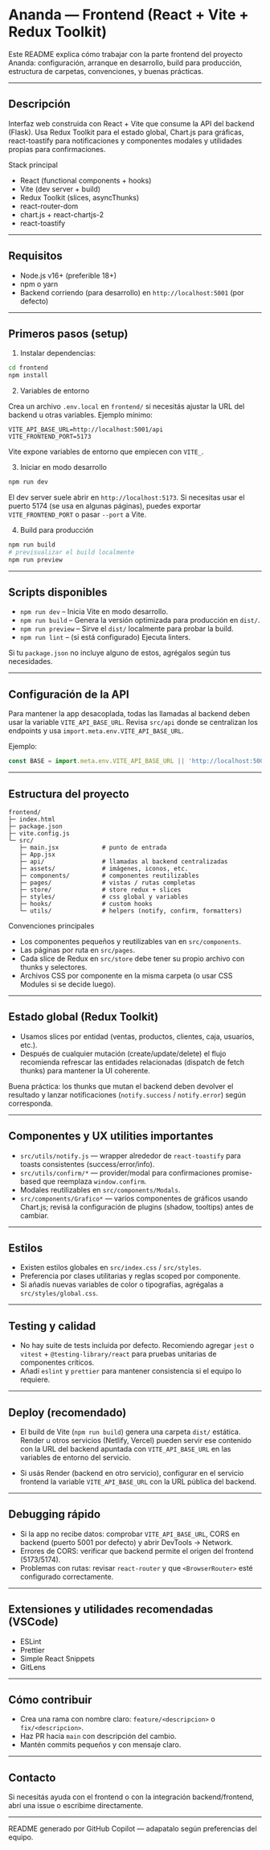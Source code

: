 # Ananda — Frontend (React + Vite + Redux Toolkit)

Este README explica cómo trabajar con la parte frontend del proyecto Ananda: configuración, arranque en desarrollo, build para producción, estructura de carpetas, convenciones, y buenas prácticas.

---

## Descripción

Interfaz web construida con React + Vite que consume la API del backend (Flask). Usa Redux Toolkit para el estado global, Chart.js para gráficas, react-toastify para notificaciones y componentes modales y utilidades propias para confirmaciones.

Stack principal
- React (functional components + hooks)
- Vite (dev server + build)
- Redux Toolkit (slices, asyncThunks)
- react-router-dom
- chart.js + react-chartjs-2
- react-toastify

---

## Requisitos

- Node.js v16+ (preferible 18+)
- npm o yarn
- Backend corriendo (para desarrollo) en `http://localhost:5001` (por defecto)

---

## Primeros pasos (setup)

1. Instalar dependencias:

```bash
cd frontend
npm install
```

2. Variables de entorno

Crea un archivo `.env.local` en `frontend/` si necesitás ajustar la URL del backend u otras variables. Ejemplo mínimo:

```
VITE_API_BASE_URL=http://localhost:5001/api
VITE_FRONTEND_PORT=5173
```

Vite expone variables de entorno que empiecen con `VITE_`.

3. Iniciar en modo desarrollo

```bash
npm run dev
```

El dev server suele abrir en `http://localhost:5173`. Si necesitas usar el puerto 5174 (se usa en algunas páginas), puedes exportar `VITE_FRONTEND_PORT` o pasar `--port` a Vite.

4. Build para producción

```bash
npm run build
# previsualizar el build localmente
npm run preview
```

---

## Scripts disponibles

- `npm run dev` – Inicia Vite en modo desarrollo.
- `npm run build` – Genera la versión optimizada para producción en `dist/`.
- `npm run preview` – Sirve el `dist/` localmente para probar la build.
- `npm run lint` – (si está configurado) Ejecuta linters.

Si tu `package.json` no incluye alguno de estos, agrégalos según tus necesidades.

---

## Configuración de la API

Para mantener la app desacoplada, todas las llamadas al backend deben usar la variable `VITE_API_BASE_URL`. Revisa `src/api` donde se centralizan los endpoints y usa `import.meta.env.VITE_API_BASE_URL`.

Ejemplo:
```js
const BASE = import.meta.env.VITE_API_BASE_URL || 'http://localhost:5001/api';
```

---

## Estructura del proyecto

```
frontend/
├─ index.html
├─ package.json
├─ vite.config.js
└─ src/
   ├─ main.jsx            # punto de entrada
   ├─ App.jsx
   ├─ api/                # llamadas al backend centralizadas
   ├─ assets/             # imágenes, iconos, etc.
   ├─ components/         # componentes reutilizables
   ├─ pages/              # vistas / rutas completas
   ├─ store/              # store redux + slices
   ├─ styles/             # css global y variables
   ├─ hooks/              # custom hooks
   └─ utils/              # helpers (notify, confirm, formatters)
```

Convenciones principales
- Los componentes pequeños y reutilizables van en `src/components`.
- Las páginas por ruta en `src/pages`.
- Cada slice de Redux en `src/store` debe tener su propio archivo con thunks y selectores.
- Archivos CSS por componente en la misma carpeta (o usar CSS Modules si se decide luego).

---

## Estado global (Redux Toolkit)

- Usamos slices por entidad (ventas, productos, clientes, caja, usuarios, etc.).
- Después de cualquier mutación (create/update/delete) el flujo recomienda refrescar las entidades relacionadas (dispatch de fetch thunks) para mantener la UI coherente.

Buena práctica: los thunks que mutan el backend deben devolver el resultado y lanzar notificaciones (`notify.success` / `notify.error`) según corresponda.

---

## Componentes y UX utilities importantes

- `src/utils/notify.js` — wrapper alrededor de `react-toastify` para toasts consistentes (success/error/info).
- `src/utils/confirm/*` — provider/modal para confirmaciones promise-based que reemplaza `window.confirm`.
- Modales reutilizables en `src/components/Modals`.
- `src/components/Grafico*` — varios componentes de gráficos usando Chart.js; revisá la configuración de plugins (shadow, tooltips) antes de cambiar.

---

## Estilos

- Existen estilos globales en `src/index.css` / `src/styles`.
- Preferencia por clases utilitarias y reglas scoped por componente.
- Si añadís nuevas variables de color o tipografías, agrégalas a `src/styles/global.css`.

---

## Testing y calidad

- No hay suite de tests incluida por defecto. Recomiendo agregar `jest` o `vitest` + `@testing-library/react` para pruebas unitarias de componentes críticos.
- Añadí `eslint` y `prettier` para mantener consistencia si el equipo lo requiere.

---

## Deploy (recomendado)

- El build de Vite (`npm run build`) genera una carpeta `dist/` estática. Render u otros servicios (Netlify, Vercel) pueden servir ese contenido con la URL del backend apuntada con `VITE_API_BASE_URL` en las variables de entorno del servicio.

- Si usás Render (backend en otro servicio), configurar en el servicio frontend la variable `VITE_API_BASE_URL` con la URL pública del backend.

---

## Debugging rápido

- Si la app no recibe datos: comprobar `VITE_API_BASE_URL`, CORS en backend (puerto 5001 por defecto) y abrir DevTools → Network.
- Errores de CORS: verificar que backend permite el origen del frontend (5173/5174).
- Problemas con rutas: revisar `react-router` y que `<BrowserRouter>` esté configurado correctamente.

---

## Extensiones y utilidades recomendadas (VSCode)

- ESLint
- Prettier
- Simple React Snippets
- GitLens

---

## Cómo contribuir

- Crea una rama con nombre claro: `feature/<descripcion>` o `fix/<descripcion>`.
- Haz PR hacia `main` con descripción del cambio.
- Mantén commits pequeños y con mensaje claro.

---

## Contacto

Si necesitás ayuda con el frontend o con la integración backend/frontend, abrí una issue o escribime directamente.

---

README generado por GitHub Copilot — adapatalo según preferencias del equipo.
